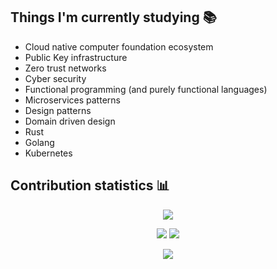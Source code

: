 ## Things I'm currently studying 📚
- Cloud native computer foundation ecosystem
- Public Key infrastructure
- Zero trust networks
- Cyber security
- Functional programming (and purely functional languages)
- Microservices patterns
- Design patterns
- Domain driven design
- Rust
- Golang
- Kubernetes

## Contribution statistics 📊

<p align = "center">
 <img  src="https://github-readme-streak-stats.herokuapp.com/?user=guilhermocc&show_icons=true&locale=en&layout=compact&theme=radical&line_height=0" />
</p> 

<p align = "center">
  <img  src = "https://github-readme-stats.vercel.app/api?username=guilhermocc&show_icons=true&theme=radical&line_height=27">
  <img src = "https://github-readme-stats.vercel.app/api/top-langs/?username=guilhermocc&hide=html,css,java,shaderlab,kotlin,hlsl&theme=radical">
</p>

<p align = "center">
 <img src="https://activity-graph.herokuapp.com/graph?username=guilhermocc&theme=redical">
</p> 
